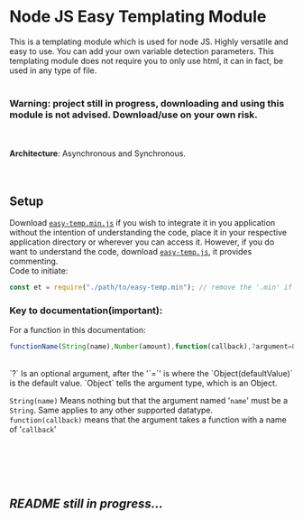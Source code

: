 # Node JS Easy Templating Module
This is a templating module which is used for node JS. Highly versatile and easy to use. You can add your own variable
detection parameters. This templating module does not require you to only use html, it can in fact, be used in any type of file.<br />
<br />
### Warning: project still in progress, downloading and using this module is not advised. Download/use on your own risk.
<br /><br />
**Architecture**: Asynchronous and Synchronous.<br /><br /><br />
## Setup
Download [`easy-temp.min.js`](https://github.com/Teminix/node-js-easy-template/raw/master/easy-temp.min.js) if you wish to integrate it in you application without the intention of understanding the code, place it in your respective application directory or wherever you can access it. However, if you do want to understand the code, download [`easy-temp.js`](https://github.com/Teminix/node-js-easy-template/raw/master/easy-temp.js), it provides commenting.<br />
Code to initiate:
```javascript
const et = require("./path/to/easy-temp.min"); // remove the '.min' if your using uncnompressed version
```
### Key to documentation(important):
For a function in this documentation: 
```javascript
functionName(String(name),Number(amount),function(callback),?argument=Object(defaultValue))
```
<br />
`?` Is an optional argument, after the '`=`' is  where the `Object(defaultValue)` is the default value. `Object` tells the argument type, which is an Object.<br />

`String(name)` Means nothing but that the argument named '`name`' must be a `String`. Same applies to any other supported datatype.<br />
`function(callback)` means that the argument takes a function with a name of '`callback`'<br /><br />




<br /><br /><br />
## *README still in progress...*
